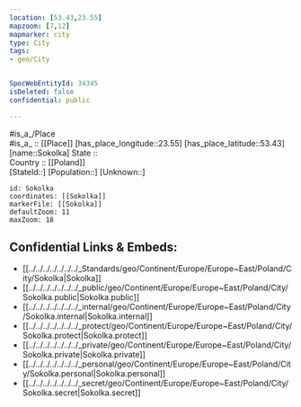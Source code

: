 ```yaml
---
location: [53.43,23.55] 
mapzoom: [7,12] 
mapmarker: city 
type: City
tags:
- geo/City


SpocWebEntityId: 34345
isDeleted: false
confidential: public

---
```

#is_a_/Place  
#is_a_ :: [[Place]] 
[has_place_longitude::23.55] 
[has_place_latitude::53.43] 
[name::Sokolka] 
State ::  
Country :: [[Poland]]  
[StateId::] 
[Population::] 
[Unknown::] 


```leaflet
id: Sokolka
coordinates: [[Sokolka]] 
markerFile: [[Sokolka]] 
defaultZoom: 11 
maxZoom: 18
```


## Confidential Links & Embeds: 
- [[../../../../../../../_Standards/geo/Continent/Europe/Europe~East/Poland/City/Sokolka|Sokolka]] 
- [[../../../../../../../_public/geo/Continent/Europe/Europe~East/Poland/City/Sokolka.public|Sokolka.public]] 
- [[../../../../../../../_internal/geo/Continent/Europe/Europe~East/Poland/City/Sokolka.internal|Sokolka.internal]] 
- [[../../../../../../../_protect/geo/Continent/Europe/Europe~East/Poland/City/Sokolka.protect|Sokolka.protect]] 
- [[../../../../../../../_private/geo/Continent/Europe/Europe~East/Poland/City/Sokolka.private|Sokolka.private]] 
- [[../../../../../../../_personal/geo/Continent/Europe/Europe~East/Poland/City/Sokolka.personal|Sokolka.personal]] 
- [[../../../../../../../_secret/geo/Continent/Europe/Europe~East/Poland/City/Sokolka.secret|Sokolka.secret]] 
